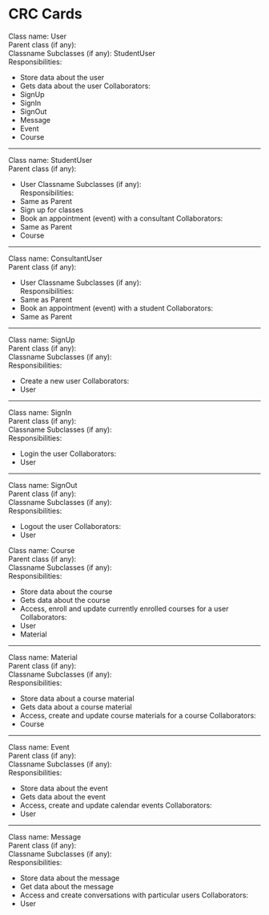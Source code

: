# CRC Cards

Class name: User <br />
Parent class (if any): <br />
Classname Subclasses (if any): StudentUser <br />
Responsibilities: 

* Store data about the user
* Gets data about the user
Collaborators: 
* SignUp
* SignIn
* SignOut
* Message
* Event
* Course
_______
Class name: StudentUser <br />
Parent class (if any): 
* User
Classname Subclasses (if any):<br />
Responsibilities: 
* Same as Parent
* Sign up for classes
* Book an appointment (event) with a consultant
Collaborators: 
* Same as Parent
* Course
_______
Class name: ConsultantUser <br />
Parent class (if any): 
* User
Classname Subclasses (if any): <br />
Responsibilities: 
* Same as Parent
* Book an appointment (event) with a student
Collaborators: 
* Same as Parent
_______
Class name: SignUp <br />
Parent class (if any): <br />
Classname Subclasses (if any): <br />
Responsibilities: 
* Create a new user
Collaborators: 
* User
_______
Class name: SignIn <br />
Parent class (if any): <br />
Classname Subclasses (if any): <br />
Responsibilities: 
* Login the user
Collaborators: 
* User
_______
Class name: SignOut <br />
Parent class (if any): <br />
Classname Subclasses (if any): <br />
Responsibilities: 
* Logout the user
Collaborators: 
* User

Class name: Course <br />
Parent class (if any): <br />
Classname Subclasses (if any): <br />
Responsibilities: 
* Store data about the course
* Gets data about the course
* Access, enroll and update currently enrolled courses for a user
Collaborators: 
* User
* Material
_______
Class name: Material <br />
Parent class (if any): <br />
Classname Subclasses (if any): <br />
Responsibilities: 
* Store data about a course material
* Gets data about a course material
* Access, create and update course materials for a course
Collaborators: 
* Course
_______
Class name: Event <br />
Parent class (if any): <br />
Classname Subclasses (if any): <br />
Responsibilities: 
* Store data about the event
* Gets data about the event
* Access, create and update calendar events
Collaborators: 
* User
_______
Class name: Message <br />
Parent class (if any): <br />
Classname Subclasses (if any): <br />
Responsibilities: 
* Store data about the message
* Get data about the message
* Access and create conversations with particular users
Collaborators: 
* User
